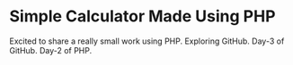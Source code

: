 # Simple Calculator Made Using PHP
Excited to share a really small work using PHP.
Exploring GitHub.
Day-3 of GitHub.
Day-2 of PHP.
